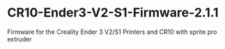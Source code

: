 # CR10-Ender3-V2-S1-Firmware-2.1.1
 Firmware for the Creality Ender 3 V2/S1 Printers and CR10 with sprite pro extruder
